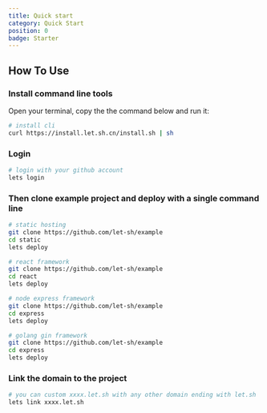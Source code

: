 ```yaml
---
title: Quick start
category: Quick Start
position: 0
badge: Starter
---
```


## How To Use

### Install command line tools

Open your terminal, copy the the command below and run it:

```bash
# install cli
curl https://install.let.sh.cn/install.sh | sh
```

### Login

```bash
# login with your github account
lets login
```

### Then clone example project and deploy with a single command line

<code-group>
  <code-block label="static" active>

```bash
# static hosting
git clone https://github.com/let-sh/example
cd static
lets deploy
```

  </code-block>
  <code-block label="react">

```bash
# react framework
git clone https://github.com/let-sh/example
cd react
lets deploy
```

  </code-block>
  <code-block label="express">

```bash
# node express framework
git clone https://github.com/let-sh/example
cd express
lets deploy
```

  </code-block>
  <code-block label="gin">

```bash
# golang gin framework
git clone https://github.com/let-sh/example
cd express
lets deploy
```

  </code-block>
</code-group>

### Link the domain to the project

```bash
# you can custom xxxx.let.sh with any other domain ending with let.sh
lets link xxxx.let.sh
```

<!--
## Admonitions

:::note
This is a note
:::

:::tip
This is a tip
:::

:::important
This is important
:::

:::caution
This is a caution
:::

:::warning
This is a warning
::: -->
